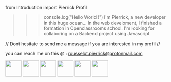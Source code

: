 
from Introduction import Pierrick Profil 

>>> console.log("Hello World !") 
>>> I'm Pierrick, a new developer in this huge ocean... 
In the web develoment, I finished a formation in Openclassrooms school. I'm looking for collaboring on a Backend project using Javascript

// Dont hesitate to send me a message if you are interested in my profil // 

you can reach me on this @ : rousselot.pierrick@protonmail.com 

<img align="center" width="50px" src="https://cdn.jsdelivr.net/gh/devicons/devicon/icons/react/react-original-wordmark.svg"/> <img align="center" width="50px" src="https://cdn.jsdelivr.net/gh/devicons/devicon/icons/css3/css3-original-wordmark.svg" /> <img align="center" width="50px" src="https://cdn.jsdelivr.net/gh/devicons/devicon/icons/html5/html5-original-wordmark.svg" /> <img align="center" width="50px" src="https://cdn.jsdelivr.net/gh/devicons/devicon/icons/javascript/javascript-original.svg" /> <img align="center" width="50px" src="https://cdn.jsdelivr.net/gh/devicons/devicon/icons/nodejs/nodejs-original.svg" /> <img align="center" width="50px" src="https://cdn.jsdelivr.net/gh/devicons/devicon/icons/express/express-original.svg" />
